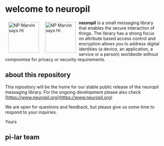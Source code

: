 # welcome to neuropil

<img width="100px;" align="left" alt="NP Marvin says Hi" src="https://www.neuropil.org/static/images/Marvin_Hi.png"  hspace="10" vspace="6" />

<img width="100px;" align="left" alt="NP Marvin says Hi" src="https://www.neuropil.org/static/images/Communication.png"  hspace="10" vspace="6" />

**neuropil** is a small messaging library that enables the secure interaction of things. 
The library has a  strong focus on attribute based access control and encryption allows you to address digital identities (a device, an application, a service or a person) worldwide without compromise for privacy or security requirements.


## about this repository

This repository will be the home for our stable public release of the neuropil messaging library.
For the ongoing development please also check [https://www.neuropil.org](https://www.neuropil.org)

We are open for questions and feedback, but please give us some time to respond to your inquiries.

Yours

## pi-lar team
